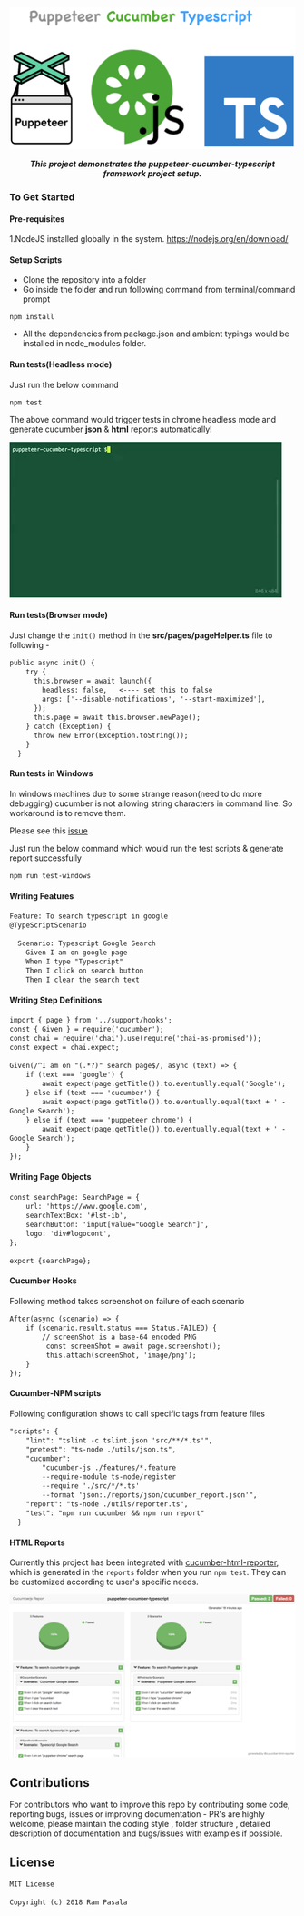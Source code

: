 <p align="center">
<img src= "./images/pct.png" height=250
alt="titleImage.png"/>
</p>

<p align="center">
   <i><strong>This project demonstrates the puppeteer-cucumber-typescript framework project setup.
</strong></i>
<p>

### To Get Started

#### Pre-requisites
1.NodeJS installed globally in the system.
https://nodejs.org/en/download/

#### Setup Scripts
* Clone the repository into a folder
* Go inside the folder and run following command from terminal/command prompt
```
npm install 
```
* All the dependencies from package.json and ambient typings would be installed in node_modules folder.

#### Run tests(Headless mode) 

Just run the below command

```
npm test
```
The above command would trigger tests in chrome headless mode and generate cucumber **json** & **html** reports automatically!

<p>
<img src= "./images/result.gif" alt="result.gif"/>
</p>

#### Run tests(Browser mode)

Just change the `init()` method in the **src/pages/pageHelper.ts** file to following -

```
public async init() {
    try {
      this.browser = await launch({
        headless: false,   <---- set this to false
        args: ['--disable-notifications', '--start-maximized'],
      });
      this.page = await this.browser.newPage();
    } catch (Exception) {
      throw new Error(Exception.toString());
    }
  }
```

#### Run tests in Windows

In windows machines due to some strange reason(need to do more debugging) cucumber is not allowing string characters in command line. So workaround is to remove them.

Please see this [issue](https://github.com/igniteram/puppeteer-cucumber-typescript/issues/10) 

Just run the below command which would run the test scripts & generate report successfully

```
npm run test-windows
```

#### Writing Features
```
Feature: To search typescript in google
@TypeScriptScenario

  Scenario: Typescript Google Search
    Given I am on google page
    When I type "Typescript"
    Then I click on search button
    Then I clear the search text
```
#### Writing Step Definitions
    
```
import { page } from '../support/hooks';
const { Given } = require('cucumber');
const chai = require('chai').use(require('chai-as-promised'));
const expect = chai.expect;

Given(/^I am on "(.*?)" search page$/, async (text) => {
    if (text === 'google') {
        await expect(page.getTitle()).to.eventually.equal('Google');
    } else if (text === 'cucumber') {
        await expect(page.getTitle()).to.eventually.equal(text + ' - Google Search');
    } else if (text === 'puppeteer chrome') {
        await expect(page.getTitle()).to.eventually.equal(text + ' - Google Search');
    }
});

```

#### Writing Page Objects
```
const searchPage: SearchPage = {
    url: 'https://www.google.com',
    searchTextBox: '#lst-ib',
    searchButton: 'input[value="Google Search"]',
    logo: 'div#logocont',
};

export {searchPage};
```
#### Cucumber Hooks
Following method takes screenshot on failure of each scenario
```
After(async (scenario) => {
    if (scenario.result.status === Status.FAILED) {
        // screenShot is a base-64 encoded PNG
         const screenShot = await page.screenshot();
         this.attach(screenShot, 'image/png');
    }
});
```
#### Cucumber-NPM scripts
Following configuration shows to call specific tags from feature files
```
"scripts": {
    "lint": "tslint -c tslint.json 'src/**/*.ts'",
    "pretest": "ts-node ./utils/json.ts",
    "cucumber": 
        "cucumber-js ./features/*.feature 
        --require-module ts-node/register 
        --require './src/*/*.ts' 
        --format 'json:./reports/json/cucumber_report.json'",
    "report": "ts-node ./utils/reporter.ts",
    "test": "npm run cucumber && npm run report"
  }
```
#### HTML Reports
Currently this project has been integrated with [cucumber-html-reporter](https://github.com/gkushang/cucumber-html-reporter), which is generated in the `reports` folder when you run `npm test`.
They can be customized according to user's specific needs.

![cucumberreporterscreen](./images/report.png)

## Contributions
For contributors who want to improve this repo by contributing some code, reporting bugs, issues or improving documentation - PR's are highly welcome, please maintain the coding style , folder structure , detailed description of documentation and bugs/issues with examples if possible.

## License
```   
MIT License

Copyright (c) 2018 Ram Pasala
```
